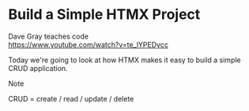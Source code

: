 # Build a Simple HTMX Project

Dave Gray teaches code  
https://www.youtube.com/watch?v=te_lYPEDycc  

Today we're going to look at how HTMX makes it easy to build a simple CRUD application.  

>[!note]
>CRUD = create / read / update / delete

## 

